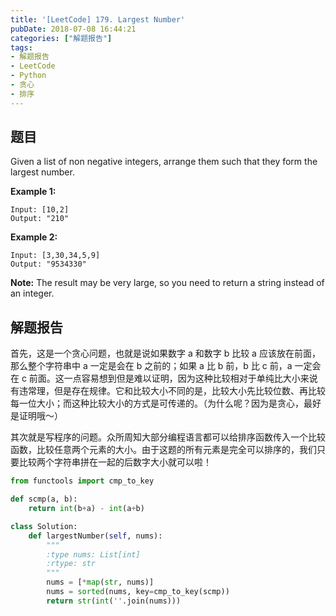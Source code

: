 ```yaml
---
title: '[LeetCode] 179. Largest Number'
pubDate: 2018-07-08 16:44:21
categories: ["解题报告"]
tags:
- 解题报告
- LeetCode
- Python
- 贪心
- 排序
---
```


## 题目

Given a list of non negative integers, arrange them such that they form the largest number.

**Example 1:**

```
Input: [10,2]
Output: "210"
```

**Example 2:**

```
Input: [3,30,34,5,9]
Output: "9534330"
```

**Note:** The result may be very large, so you need to return a string instead of an integer.

## 解题报告

首先，这是一个贪心问题，也就是说如果数字 a 和数字 b 比较 a 应该放在前面，那么整个字符串中 a 一定是会在 b 之前的；如果 a 比 b 前，b 比 c 前，a 一定会在 c 前面。这一点容易想到但是难以证明，因为这种比较相对于单纯比大小来说有违常理，但是存在规律。它和比较大小不同的是，比较大小先比较位数、再比较每一位大小；而这种比较大小的方式是可传递的。（为什么呢？因为是贪心，最好是证明哦～）

其次就是写程序的问题。众所周知大部分编程语言都可以给排序函数传入一个比较函数，比较任意两个元素的大小。由于这题的所有元素是完全可以排序的，我们只要比较两个字符串拼在一起的后数字大小就可以啦！

```python
from functools import cmp_to_key

def scmp(a, b):
    return int(b+a) - int(a+b)

class Solution:
    def largestNumber(self, nums):
        """
        :type nums: List[int]
        :rtype: str
        """
        nums = [*map(str, nums)]
        nums = sorted(nums, key=cmp_to_key(scmp))
        return str(int(''.join(nums)))
```
